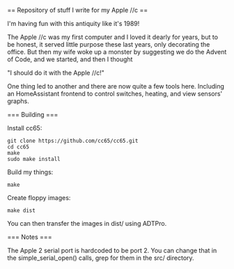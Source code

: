 == Repository of stuff I write for my Apple //c ==

I'm having fun with this antiquity like it's 1989!

The Apple //c was my first computer and I loved it dearly
for years, but to be honest, it served little purpose these
last years, only decorating the office. But then my wife woke
up a monster by suggesting we do the Advent of Code, and we
started, and then I thought

"I should do it with the Apple //c!"

One thing led to another and there are now quite a few tools
here. Including an HomeAssistant frontend to control switches,
heating, and view sensors' graphs.

=== Building ===

Install cc65:

```
git clone https://github.com/cc65/cc65.git
cd cc65
make
sudo make install
```

Build my things:

```
make
```

Create floppy images:

```
make dist
```

You can then transfer the images in dist/ using ADTPro.

=== Notes ===

The Apple 2 serial port is hardcoded to be port 2. You can change that in the simple_serial_open() calls, grep for them in the src/ directory.
